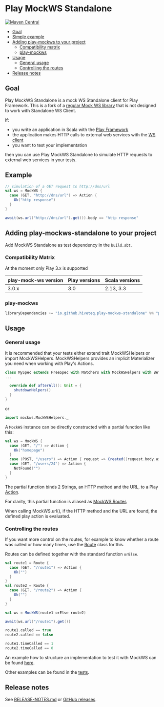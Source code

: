 Play MockWS Standalone
=================

[![Maven Central](https://maven-badges.herokuapp.com/maven-central/io.github.hiveteq.play/play-mockws-standalone_3/badge.svg)](https://maven-badges.herokuapp.com/maven-central/io.github.hiveteq.play/play-mockws-standalone_3/)

* [Goal](#goal)
* [Simple example](#example)
* [Adding play-mockws to your project](#adding-play-mockws-to-your-project)
  * [Compatibility matrix](#compatibility-matrix)
  * [play-mockws](#play-mockws)
* [Usage](#usage)
  * [General usage](#general-usage) 
  * [Controlling the routes](#controlling-the-routes) 
* [Release notes](#release-notes)

## Goal

Play MockWS Standalone is a mock WS Standalone client for Play Framework.
This is a fork of a [regular Mock WS library](https://github.com/leanovate/play-mockws) that is not designed to work with Standalone WS Client.

If:

- you write an application in Scala with the [Play Framework](https://playframework.com/)
- the application makes HTTP calls to external web services with
  the [WS client](https://www.playframework.com/documentation/latest/ScalaWS)
- you want to test your implementation

then you can use Play MockWS Standalone to simulate HTTP requests to external web services in your tests.

## Example

```scala
// simulation of a GET request to http://dns/url
val ws = MockWS {
  case (GET, "http://dns/url") => Action {
    Ok("http response")
  }
}

await(ws.url("http://dns/url").get()).body == "http response"
```

## Adding play-mockws-standalone to your project

Add MockWS Standalone as test dependency in the `build.sbt`.

### Compatibility Matrix

At the moment only Play 3.x is supported

| play-mock-ws version | Play versions | Scala versions |
|----------------------|---------------|----------------|
| 3.0.x                | 3.0           | 2.13, 3.3      |

### play-mockws

```scala
libraryDependencies += "io.github.hiveteq.play-mockws-standalone" %% "play-mockws-standalone" % "3.0.2" % Test
```

## Usage

### General usage

It is recommended that your tests either extend trait MockWSHelpers or import MockWSHelpers.
MockWSHelpers
provides an implicit Materializer you need when working with Play's Actions.

```scala
class MySpec extends FreeSpec with Matchers with MockWSHelpers with BeforeAndAfterAll {
...

  override def afterAll(): Unit = {
    shutdownHelpers()
  }
}
```

or

```scala
import mockws.MockWSHelpers._
```

A `MockWS` instance can be directly constructed with a partial function like this:

```scala
val ws = MockWS {
  case (GET, "/") => Action {
    Ok("homepage")
  }
  case (POST, "/users") => Action { request => Created((request.body.asJson.get \ "id").as[String]) }
  case (GET, "/users/24") => Action {
    NotFound("")
  }
}
```

The partial function binds 2 Strings, an HTTP method and the URL, to a
Play [Action](https://www.playframework.com/documentation/latest/ScalaActions).

For clarity, this partial function is aliased as [MockWS.Routes](src/main/scala/mockws/MockWS.scala)

When calling MockWS.url(), if the HTTP method and the URL are found, the defined play action is evaluated.

### Controlling the routes

If you want more control on the routes, for example to know whether a route was called or how many times, use
the [Route](src/main/scala/mockws/Route.scala) class for this.

Routes can be defined together with the standard function `orElse`.

```scala
val route1 = Route {
  case (GET, "/route1") => Action {
    Ok("")
  }
}
val route2 = Route {
  case (GET, "/route2") => Action {
    Ok("")
  }
}

val ws = MockWS(route1 orElse route2)

await(ws.url("/route1").get())

route1.called == true
route2.called == false

route1.timeCalled == 1
route2.timeCalled == 0
```

An example how to structure an implementation to test it with MockWS can be
found [here](src/test/scala/mockws/Example.scala).

Other examples can be found in the [tests](src/test/scala/mockws/).

## Release notes

See [RELEASE-NOTES.md](RELEASE-NOTES.md) or [GitHub releases](https://github.com/hiveteq/play-mockws-standalone/releases).
